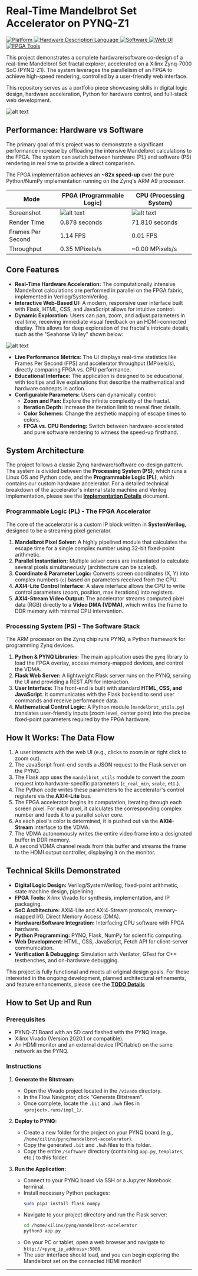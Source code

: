 # Real-Time Mandelbrot Set Accelerator on PYNQ-Z1

<p align="left">
  <a href="https://www.xilinx.com/products/silicon-devices/soc/zynq-7000.html">
    <img src="https://img.shields.io/badge/Platform-Xilinx%20Zynq--7000-F26222.svg" alt="Platform">
  </a>
  <a href="https://en.wikipedia.org/wiki/SystemVerilog">
    <img src="https://img.shields.io/badge/HDL-SystemVerilog-1DBA5A.svg" alt="Hardware Description Language">
  </a>
  <a href="https://www.python.org/">
    <img src="https://img.shields.io/badge/Software-Python%20%26%20PYNQ-3776AB.svg" alt="Software">
  </a>
  <a href="https://flask.palletsprojects.com/">
    <img src="https://img.shields.io/badge/Web%20UI-Flask%20%2B%20JS-000000.svg" alt="Web UI">
  </a>
  <a href="https://www.xilinx.com/products/design-tools/vivado.html">
    <img src="https://img.shields.io/badge/Tools-Xilinx%20Vivado-76b900.svg" alt="FPGA Tools">
  </a>
</p>

This project demonstrates a complete hardware/software co-design of a real-time Mandelbrot Set fractal explorer, accelerated on a Xilinx Zynq-7000 SoC (PYNQ-Z1). The system leverages the parallelism of an FPGA to achieve high-speed rendering, controlled by a user-friendly web interface.

This repository serves as a portfolio piece showcasing skills in digital logic design, hardware acceleration, Python for hardware control, and full-stack web development.

![alt text](img/main.png)

## Performance: Hardware vs Software
The primary goal of this project was to demonstrate a significant performance increase by offloading the intensive Mandelbrot calculations to the FPGA. The system can switch between hardware (PL) and software (PS) rendering in real time to provide a direct comparison.

The FPGA implementation achieves an **~82x speed-up** over the pure Python/NumPy implementation running on the Zynq's ARM  A9 processor.

| Mode | FPGA (Programmable Logic) | CPU (Processing System) |
| -----| ---------------------------| ----------------------|
| Screenshot| ![alt text](img/FPGA_perf.png) | ![alt text](img/CPU_perf.png) |
| Render Time| 0.878 seconds | 71.810 seconds |
| Frames Per Second | 1.14 FPS | 0.01 FPS |
| Throughput | 0.35 MPixels/s | ~0.00 MPixels/s |

## Core Features

*   **Real-Time Hardware Acceleration:** The computationally intensive Mandelbrot calculations are performed in parallel on the FPGA fabric, implemented in Verilog/SystemVerilog.
*   **Interactive Web-Based UI:** A modern, responsive user interface built with Flask, HTML, CSS, and JavaScript allows for intuitive control.
*   **Dynamic Exploration:** Users can pan, zoom, and adjust parameters in real time, receiving immediate visual feedback on an HDMI-connected display. This allows for deep exploration of the fractal's intricate details, such as the "Seahorse Valley" shown below:

![alt text](img/Seahorse.png)

*   **Live Performance Metrics:** The UI displays real-time statistics like Frames Per Second (FPS) and accelerator throughput (MPixels/s), directly comparing FPGA vs. CPU performance.
*   **Educational Interface:** The application is designed to be educational, with tooltips and live explanations that describe the mathematical and hardware concepts in action.
*   **Configurable Parameters:** Users can dynamically control:
    *   **Zoom and Pan:** Explore the infinite complexity of the fractal.
    *   **Iteration Depth:** Increase the iteration limit to reveal finer details.
    *   **Color Schemes:** Change the aesthetic mapping of escape times to colors.
    *   **FPGA vs. CPU Rendering:** Switch between hardware-accelerated and pure software rendering to witness the speed-up firsthand.

## System Architecture

The project follows a classic Zynq hardware/software co-design pattern. The system is divided between the **Processing System (PS)**, which runs a Linux OS and Python code, and the **Programmable Logic (PL)**, which contains our custom hardware accelerator. For a detailed technical breakdown of the accelerator's internal state machine and Verilog implementation, please see the **[Implementation Details](./docs/implementation.md)** document.

### Programmable Logic (PL) - The FPGA Accelerator

The core of the accelerator is a custom IP block written in **SystemVerilog**, designed to be a streaming pixel generator.

1.  **Mandelbrot Pixel Solver:** A highly pipelined module that calculates the escape time for a single complex number using 32-bit fixed-point arithmetic.
2.  **Parallel Instantiation:** Multiple solver cores are instantiated to calculate several pixels simultaneously (architecture can be scaled).
3.  **Coordinate & Parameter Logic:** Converts screen coordinates (X, Y) into complex numbers (`c`) based on parameters received from the CPU.
4.  **AXI4-Lite Control Interface:** A slave interface allows the CPU to write control parameters (zoom, position, max iterations) into registers.
5.  **AXI4-Stream Video Output:** The accelerator streams computed pixel data (RGB) directly to a **Video DMA (VDMA)**, which writes the frame to DDR memory with minimal CPU intervention.

### Processing System (PS) - The Software Stack

The ARM processor on the Zynq chip runs PYNQ, a Python framework for programming Zynq devices.

1.  **Python & PYNQ Libraries:** The main application uses the `pynq` library to load the FPGA overlay, access memory-mapped devices, and control the VDMA.
2.  **Flask Web Server:** A lightweight Flask server runs on the PYNQ, serving the UI and providing a REST API for interaction.
3.  **User Interface:** The front-end is built with standard **HTML, CSS, and JavaScript**. It communicates with the Flask backend to send user commands and receive performance data.
4.  **Mathematical Control Logic:** A Python module (`mandelbrot_utils.py`) translates user-friendly inputs (zoom level, center point) into the precise fixed-point parameters required by the FPGA hardware.

## How It Works: The Data Flow

1.  A user interacts with the web UI (e.g., clicks to zoom in or right click to zoom out).
2.  The JavaScript front-end sends a JSON request to the Flask server on the PYNQ.
3.  The Flask app uses the `mandelbrot_utils` module to convert the zoom request into hardware-specific parameters (`c_real_min`, `scale`, etc.).
4.  The Python code writes these parameters to the accelerator's control registers via the **AXI4-Lite** bus.
5.  The FPGA accelerator begins its computation, iterating through each screen pixel. For each pixel, it calculates the corresponding complex number and feeds it to a parallel solver core.
6.  As each pixel's color is determined, it is pushed out via the **AXI4-Stream** interface to the VDMA.
7.  The VDMA autonomously writes the entire video frame into a designated buffer in DDR memory.
8.  A second VDMA channel reads from this buffer and streams the frame to the HDMI output controller, displaying it on the monitor.

## Technical Skills Demonstrated

*   **Digital Logic Design:** Verilog/SystemVerilog, fixed-point arithmetic, state machine design, pipelining.
*   **FPGA Tools:** Xilinx Vivado for synthesis, implementation, and IP packaging.
*   **SoC Architecture:** AXI4-Lite and AXI4-Stream protocols, memory-mapped I/O, Direct Memory Access (DMA).
*   **Hardware/Software Integration:** Interfacing CPU software with FPGA hardware.
*   **Python Programming:** PYNQ, Flask, NumPy for scientific computing.
*   **Web Development:** HTML, CSS, JavaScript, Fetch API for client-server communication.
*   **Verification & Debugging:** Simulation with Verilator, GTest for C++ testbenches, and on-hardware debugging.

This project is fully functional and meets all original design goals. For those interested in the ongoing development, planned architectural refinements, and feature enhancements, please see the **[TODO Details](./docs/TODO.md)**

## How to Set Up and Run

### Prerequisites

*   PYNQ-Z1 Board with an SD card flashed with the PYNQ image.
*   Xilinx Vivado (Version 2020.1 or compatible).
*   An HDMI monitor and an external device (PC/tablet) on the same network as the PYNQ.

### Instructions

1.  **Generate the Bitstream:**
    *   Open the Vivado project located in the `/vivado` directory.
    *   In the Flow Navigator, click "Generate Bitstream".
    *   Once complete, locate the `.bit` and `.hwh` files in `<project>.runs/impl_1/`.

2.  **Deploy to PYNQ:**
    *   Create a new folder for the project on your PYNQ board (e.g., `/home/xilinx/pynq/mandelbrot-accelerator`).
    *   Copy the generated `.bit` and `.hwh` files to this folder.
    *   Copy the entire `/software` directory (containing `app.py`, `templates`, etc.) to this folder.

3.  **Run the Application:**
    *   Connect to your PYNQ board via SSH or a Jupyter Notebook terminal.
    *   Install necessary Python packages:
        ```bash
        sudo pip3 install flask numpy
        ```
    *   Navigate to your project directory and run the Flask server:
        ```bash
        cd /home/xilinx/pynq/mandelbrot-accelerator
        python3 app.py
        ```
    *   On your PC or tablet, open a web browser and navigate to `http://<pynq_ip_address>:5000`.
    *   The user interface should load, and you can begin exploring the Mandelbrot set on the connected HDMI monitor!

---